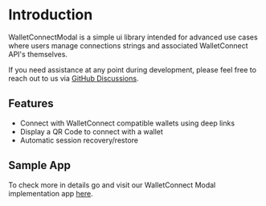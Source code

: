 # Introduction

WalletConnectModal is a simple ui library intended for advanced use cases where users manage connections strings and associated WalletConnect API's themselves.

If you need assistance at any point during development, please feel free to reach out to us via [GitHub Discussions](https://github.com/orgs/WalletConnect/discussions).

## Features
- Connect with WalletConnect compatible wallets using deep links
- Display a QR Code to connect with a wallet
- Automatic session recovery/restore

## Sample App
To check more in details go and visit our WalletConnect Modal implementation app [here](https://github.com/WalletConnect/WalletConnectModalFlutter/tree/master/example/sign).